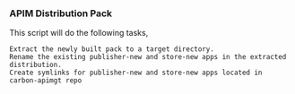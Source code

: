 ### APIM Distribution Pack
This script will do the following tasks,

    Extract the newly built pack to a target directory.
    Rename the existing publisher-new and store-new apps in the extracted distribution.
    Create symlinks for publisher-new and store-new apps located in carbon-apimgt repo

